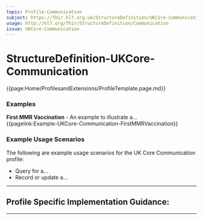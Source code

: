 ```yaml
---
topic: Profile-Communication
subject: https://fhir.hl7.org.uk/StructureDefinition/UKCore-Communication
usage: http://hl7.org/fhir/StructureDefinition/Communication
issue: UKCore-Communication
---
```


# StructureDefinition-UKCore-Communication

<nocheck>
{{page:Home/ProfilesandExtensions/ProfileTemplate.page.md}}

<div id="Examples" class="tabcontent">
  <h3>Examples</h3>
  <b>First MMR Vaccination</b> - An example to illustrate a...<br/>
{{pagelink:Example-UKCore-Communication-FirstMMRVaccination}}
</div>
</nocheck>

<div id="ProfileGuidance">

### Example Usage Scenarios ###
The following are example usage scenarios for the UK Core Communication profile:

- Query for a...
- Record or update a...

<hr class="thickline">

## Profile Specific Implementation Guidance: ##

</div>

---